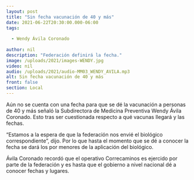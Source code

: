 ```yaml
---
layout: post
title: "Sin fecha vacunación de 40 y más"
date: 2021-06-22T20:30:00.000-06:00
tags:
  
  - Wendy Ávila Coronado
  
author: nil
description: "Federación definirá la fecha."
image: /uploads/2021/images-WENDY.jpg
video: nil
audio: /uploads/2021/audio-MM03_WENDY_AVILA.mp3
alt: Sin fecha vacunación de 40 y más
front: false
section: Local
---
```


Aún no se cuenta con una fecha para que se dé la vacunación a personas de 40 y más señaló la Subdirectora de Medicina Preventiva Wendy Ávila Coronado. Esto tras ser cuestionada respecto a qué vacunas llegará y las fechas.

“Estamos a la espera de que la federación nos envié el biológico correspondiente”, dijo. Por lo que hasta el momento que se dé a conocer la fecha se dará los por menores de la aplicación del biológico.

Ávila Coronado recordó que el operativo Correcaminos es ejercido por parte de la federación y es hasta que el gobierno a nivel nacional dé a conocer fechas y lugares.
